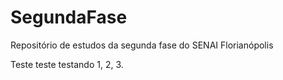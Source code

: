 # SegundaFase
Repositório de estudos da segunda fase do SENAI Florianópolis

Teste teste testando 1, 2, 3.